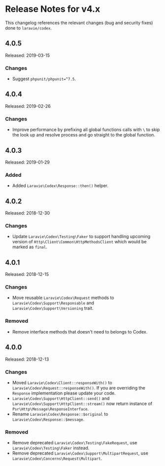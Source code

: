 # Release Notes for v4.x

This changelog references the relevant changes (bug and security fixes) done to `laravie/codex`.

## 4.0.5

Released: 2019-03-15

### Changes

* Suggest `phpunit/phpunit=^7.5`.

## 4.0.4

Released: 2019-02-26

### Changes

* Improve performance by prefixing all global functions calls with `\` to skip the look up and resolve process and go straight to the global function.

## 4.0.3

Released: 2019-01-29

### Added

* Added `Laravie\Codex\Response::then()` helper.

## 4.0.2

Released: 2018-12-30

### Changes

* Update `Laravie\Codex\Testing\Faker` to support handling upcoming version of `Http\Client\Common\HttpMethodsClient` which would be marked as `final`.

## 4.0.1

Released: 2018-12-15

### Changes

* Move reusable `Laravie\Codex\Request` methods to `Laravie\Codex\Support\Responsable` and `Laravie\Codex\Support\Versioning` trait.

### Removed

* Remove interface methods that doesn't need to belongs to Codex.

## 4.0.0

Released: 2018-12-13

### Changes

* Moved `Laravie\Codex\Client::responseWith()` to `Laravie\Codex\Request::responseWith()`. If you are overriding the `Response` implementation please update your code.
* `Laravie\Codex\Support\HttpClient::send()` and `Laravie\Codex\Support\HttpClient::stream()` now return instance of `Psr\Http\Message\ResponseInterface`.
* Rename `Laravie\Codex\Response::$original` to `Laravie\Codex\Response::$message`.

### Removed

* Remove deprecated `Laravie\Codex\Testing\FakeRequest`, use `Laravie\Codex\Testing\Faker` instead.
* Remove deprecated `Laravie\Codex\Support\MultipartRequest`, use `Laravie\Codex\Concerns\Request\Multipart`.
